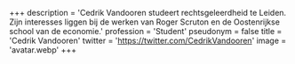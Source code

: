 +++
description = 'Cedrik Vandooren studeert rechtsgeleerdheid te Leiden. Zijn interesses liggen bij de werken van Roger Scruton en de Oostenrijkse school van de economie.'
profession = 'Student'
pseudonym = false
title = 'Cedrik Vandooren'
twitter = 'https://twitter.com/CedrikVandooren'
image = 'avatar.webp'
+++
